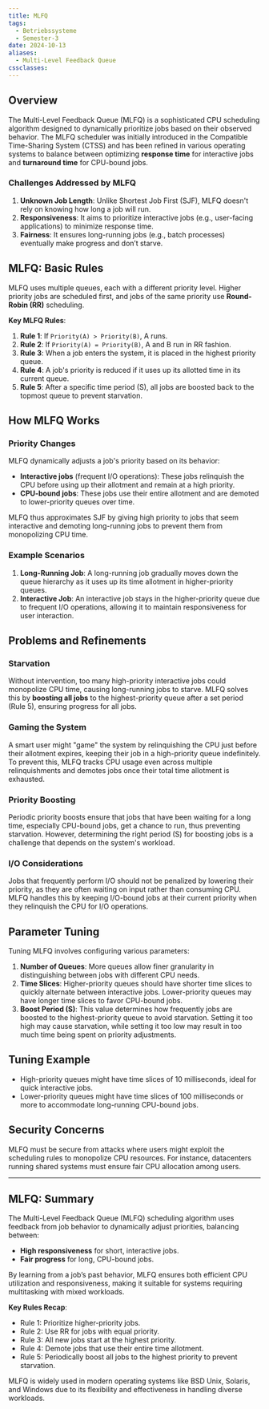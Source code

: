 ```yaml
---
title: MLFQ
tags:
  - Betriebssysteme
  - Semester-3
date: 2024-10-13
aliases:
  - Multi-Level Feedback Queue
cssclasses:
---
```

## Overview

The Multi-Level Feedback Queue (MLFQ) is a sophisticated CPU scheduling algorithm designed to dynamically prioritize jobs based on their observed behavior. The MLFQ scheduler was initially introduced in the Compatible Time-Sharing System (CTSS) and has been refined in various operating systems to balance between optimizing **response time** for interactive jobs and **turnaround time** for CPU-bound jobs.

### Challenges Addressed by MLFQ

1. **Unknown Job Length**: Unlike Shortest Job First (SJF), MLFQ doesn't rely on knowing how long a job will run.
2. **Responsiveness**: It aims to prioritize interactive jobs (e.g., user-facing applications) to minimize response time.
3. **Fairness**: It ensures long-running jobs (e.g., batch processes) eventually make progress and don’t starve.

## MLFQ: Basic Rules

MLFQ uses multiple queues, each with a different priority level. Higher priority jobs are scheduled first, and jobs of the same priority use **Round-Robin (RR)** scheduling.

**Key MLFQ Rules**:

1. **Rule 1**: If `Priority(A) > Priority(B)`, A runs.
2. **Rule 2**: If `Priority(A) = Priority(B)`, A and B run in RR fashion.
3. **Rule 3**: When a job enters the system, it is placed in the highest priority queue.
4. **Rule 4**: A job's priority is reduced if it uses up its allotted time in its current queue.
5. **Rule 5**: After a specific time period (S), all jobs are boosted back to the topmost queue to prevent starvation.

## How MLFQ Works

### Priority Changes

MLFQ dynamically adjusts a job's priority based on its behavior:

- **Interactive jobs** (frequent I/O operations): These jobs relinquish the CPU before using up their allotment and remain at a high priority.
- **CPU-bound jobs**: These jobs use their entire allotment and are demoted to lower-priority queues over time.

MLFQ thus approximates SJF by giving high priority to jobs that seem interactive and demoting long-running jobs to prevent them from monopolizing CPU time.

### Example Scenarios

1. **Long-Running Job**: A long-running job gradually moves down the queue hierarchy as it uses up its time allotment in higher-priority queues.
2. **Interactive Job**: An interactive job stays in the higher-priority queue due to frequent I/O operations, allowing it to maintain responsiveness for user interaction.

## Problems and Refinements

### Starvation

Without intervention, too many high-priority interactive jobs could monopolize CPU time, causing long-running jobs to starve. MLFQ solves this by **boosting all jobs** to the highest-priority queue after a set period (Rule 5), ensuring progress for all jobs.

### Gaming the System

A smart user might "game" the system by relinquishing the CPU just before their allotment expires, keeping their job in a high-priority queue indefinitely. To prevent this, MLFQ tracks CPU usage even across multiple relinquishments and demotes jobs once their total time allotment is exhausted.

### Priority Boosting

Periodic priority boosts ensure that jobs that have been waiting for a long time, especially CPU-bound jobs, get a chance to run, thus preventing starvation. However, determining the right period (S) for boosting jobs is a challenge that depends on the system's workload.

### I/O Considerations

Jobs that frequently perform I/O should not be penalized by lowering their priority, as they are often waiting on input rather than consuming CPU. MLFQ handles this by keeping I/O-bound jobs at their current priority when they relinquish the CPU for I/O operations.

## Parameter Tuning

Tuning MLFQ involves configuring various parameters:

1. **Number of Queues**: More queues allow finer granularity in distinguishing between jobs with different CPU needs.
2. **Time Slices**: Higher-priority queues should have shorter time slices to quickly alternate between interactive jobs. Lower-priority queues may have longer time slices to favor CPU-bound jobs.
3. **Boost Period (S)**: This value determines how frequently jobs are boosted to the highest-priority queue to avoid starvation. Setting it too high may cause starvation, while setting it too low may result in too much time being spent on priority adjustments.

## Tuning Example

- High-priority queues might have time slices of 10 milliseconds, ideal for quick interactive jobs.
- Lower-priority queues might have time slices of 100 milliseconds or more to accommodate long-running CPU-bound jobs.

## Security Concerns

MLFQ must be secure from attacks where users might exploit the scheduling rules to monopolize CPU resources. For instance, datacenters running shared systems must ensure fair CPU allocation among users.

---

## MLFQ: Summary

The Multi-Level Feedback Queue (MLFQ) scheduling algorithm uses feedback from job behavior to dynamically adjust priorities, balancing between:

- **High responsiveness** for short, interactive jobs.
- **Fair progress** for long, CPU-bound jobs.

By learning from a job’s past behavior, MLFQ ensures both efficient CPU utilization and responsiveness, making it suitable for systems requiring multitasking with mixed workloads.

**Key Rules Recap**:

- Rule 1: Prioritize higher-priority jobs.
- Rule 2: Use RR for jobs with equal priority.
- Rule 3: All new jobs start at the highest priority.
- Rule 4: Demote jobs that use their entire time allotment.
- Rule 5: Periodically boost all jobs to the highest priority to prevent starvation.

MLFQ is widely used in modern operating systems like BSD Unix, Solaris, and Windows due to its flexibility and effectiveness in handling diverse workloads.